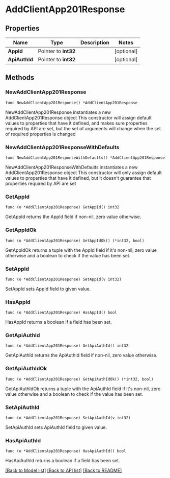# AddClientApp201Response

## Properties

Name | Type | Description | Notes
------------ | ------------- | ------------- | -------------
**AppId** | Pointer to **int32** |  | [optional] 
**ApiAuthId** | Pointer to **int32** |  | [optional] 

## Methods

### NewAddClientApp201Response

`func NewAddClientApp201Response() *AddClientApp201Response`

NewAddClientApp201Response instantiates a new AddClientApp201Response object
This constructor will assign default values to properties that have it defined,
and makes sure properties required by API are set, but the set of arguments
will change when the set of required properties is changed

### NewAddClientApp201ResponseWithDefaults

`func NewAddClientApp201ResponseWithDefaults() *AddClientApp201Response`

NewAddClientApp201ResponseWithDefaults instantiates a new AddClientApp201Response object
This constructor will only assign default values to properties that have it defined,
but it doesn't guarantee that properties required by API are set

### GetAppId

`func (o *AddClientApp201Response) GetAppId() int32`

GetAppId returns the AppId field if non-nil, zero value otherwise.

### GetAppIdOk

`func (o *AddClientApp201Response) GetAppIdOk() (*int32, bool)`

GetAppIdOk returns a tuple with the AppId field if it's non-nil, zero value otherwise
and a boolean to check if the value has been set.

### SetAppId

`func (o *AddClientApp201Response) SetAppId(v int32)`

SetAppId sets AppId field to given value.

### HasAppId

`func (o *AddClientApp201Response) HasAppId() bool`

HasAppId returns a boolean if a field has been set.

### GetApiAuthId

`func (o *AddClientApp201Response) GetApiAuthId() int32`

GetApiAuthId returns the ApiAuthId field if non-nil, zero value otherwise.

### GetApiAuthIdOk

`func (o *AddClientApp201Response) GetApiAuthIdOk() (*int32, bool)`

GetApiAuthIdOk returns a tuple with the ApiAuthId field if it's non-nil, zero value otherwise
and a boolean to check if the value has been set.

### SetApiAuthId

`func (o *AddClientApp201Response) SetApiAuthId(v int32)`

SetApiAuthId sets ApiAuthId field to given value.

### HasApiAuthId

`func (o *AddClientApp201Response) HasApiAuthId() bool`

HasApiAuthId returns a boolean if a field has been set.


[[Back to Model list]](../README.md#documentation-for-models) [[Back to API list]](../README.md#documentation-for-api-endpoints) [[Back to README]](../README.md)


